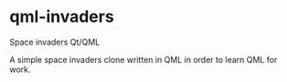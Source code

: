 # qml-invaders
Space invaders Qt/QML

A simple space invaders clone written in QML in order to learn QML for work.
